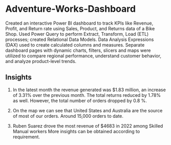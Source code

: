 # Adventure-Works-Dashboard

Created an interactive Power BI dashboard to track KPIs like Revenue, Profit, and Return rate using Sales,
Product, and Returns data of a Bike Shop. Used Power Query to perform Extract, Transform, Load (ETL)
processes; created Relational Data Models. Data Analysis Expressions (DAX) used to create calculated
columns and measures. Separate dashboard pages with dynamic charts, filters, slicers and maps were utilized
to compare regional performance, understand customer behavior, and analyze product-level trends.

## Insights
1. In the latest month the revenue generated was $1.83 million, an increase of 3.31% over the previous month. The total returns reduced by 1.78% as well. However, the total number
of orders dropped by 0.8 %.

2. On the map we can see that United States and Australia are the source of most of our orders. Around 15,000 orders to date.

3. Ruben Suarez drove the most revenue of $4683 in 2022 among Skilled Manual workers
More insights can be obtained according to requirement.
